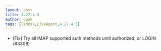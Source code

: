 ```yaml
---
layout: post
title: 4.27.4.5
author: opok
tags: [ladesk,LiveAgent,4.27.4.5]
---
```


- [Fix] Try all IMAP supported auth methods until authorized, or LOGIN (#3308)
